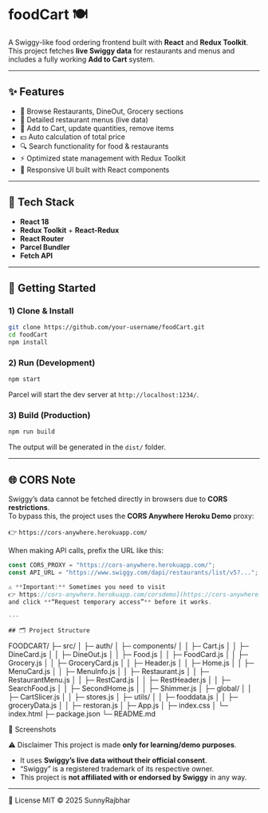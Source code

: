 # foodCart 🍽️  
A Swiggy-like food ordering frontend built with **React** and **Redux Toolkit**.  
This project fetches **live Swiggy data** for restaurants and menus and includes a fully working **Add to Cart** system.

---

## ✨ Features
- 🍴 Browse Restaurants, DineOut, Grocery sections  
- 📄 Detailed restaurant menus (live data)  
- 🛒 Add to Cart, update quantities, remove items  
- 💵 Auto calculation of total price  
- 🔍 Search functionality for food & restaurants  
- ⚡ Optimized state management with Redux Toolkit  
- 🎨 Responsive UI built with React components  

---

## 🧰 Tech Stack
- **React 18**  
- **Redux Toolkit** + **React-Redux**  
- **React Router**  
- **Parcel Bundler**  
- **Fetch API**  

---

## 🚀 Getting Started

### 1) Clone & Install
```bash
git clone https://github.com/your-username/foodCart.git
cd foodCart
npm install
```

### 2) Run (Development)
```bash
npm start
```
Parcel will start the dev server at `http://localhost:1234/`.

### 3) Build (Production)
```bash
npm run build
```
The output will be generated in the `dist/` folder.

---

## 🌐 CORS Note
Swiggy’s data cannot be fetched directly in browsers due to **CORS restrictions**.  
To bypass this, the project uses the **CORS Anywhere Heroku Demo** proxy:  

👉 `https://cors-anywhere.herokuapp.com/`  

When making API calls, prefix the URL like this:  
```js
const CORS_PROXY = "https://cors-anywhere.herokuapp.com/";
const API_URL = "https://www.swiggy.com/dapi/restaurants/list/v5?...";

⚠️ **Important:** Sometimes you need to visit  
👉 https://cors-anywhere.herokuapp.com/corsdemo](https://cors-anywhere.herokuapp.com/corsdemo)  
and click **“Request temporary access”** before it works.  

---

## 🗂️ Project Structure
```
FOODCART/
├─ src/
│  ├─ auth/
│  ├─ components/
│  │  ├─ Cart.js
│  │  ├─ DineCard.js
│  │  ├─ DineOut.js
│  │  ├─ Food.js
│  │  ├─ FoodCard.js
│  │  ├─ Grocery.js
│  │  ├─ GroceryCard.js
│  │  ├─ Header.js
│  │  ├─ Home.js
│  │  ├─ MenuCard.js
│  │  ├─ MenuInfo.js
│  │  ├─ Restaurant.js
│  │  ├─ RestaurantMenu.js
│  │  ├─ RestCard.js
│  │  ├─ RestHeader.js
│  │  ├─ SearchFood.js
│  │  ├─ SecondHome.js
│  │  ├─ Shimmer.js
│  ├─ global/
│  │  ├─ CartSlicer.js
│  │  ├─ stores.js
│  ├─ utils/
│  │  ├─ fooddata.js
│  │  ├─ groceryData.js
│  │  ├─ restoran.js
│  ├─ App.js
│  ├─ index.css
│  └─ index.html
├─ package.json
└─ README.md



 📸 Screenshots




 ⚠️ Disclaimer
This project is made **only for learning/demo purposes**.  
- It uses **Swiggy’s live data without their official consent**.  
- “Swiggy” is a registered trademark of its respective owner.  
- This project is **not affiliated with or endorsed by Swiggy** in any way.  

---

 📜 License
MIT © 2025 SunnyRajbhar 
